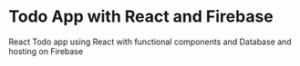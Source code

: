 # Todo App with React and Firebase

React Todo app using React with functional components and Database and hosting on Firebase
